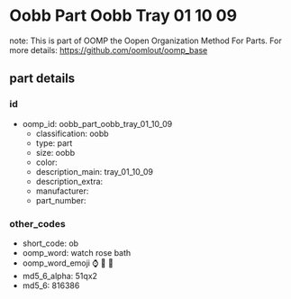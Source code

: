 # Oobb Part Oobb Tray 01 10 09  

note: This is part of OOMP the Oopen Organization Method For Parts. For more details: https://github.com/oomlout/oomp_base

##  part details





### id
* oomp_id: oobb_part_oobb_tray_01_10_09
  * classification: oobb
  * type: part
  * size: oobb
  * color: 
  * description_main: tray_01_10_09
  * description_extra: 
  * manufacturer: 
  * part_number: 

### other_codes
* short_code: ob
* oomp_word: watch rose bath
* oomp_word_emoji :watch: :rose: :bath:
* md5_6_alpha: 51qx2
* md5_6: 816386